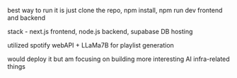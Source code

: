 best way to run it is just clone the repo, npm install, npm run dev frontend and backend

stack - next.js frontend, node.js backend, supabase DB hosting

utilized spotify webAPI + LLaMa7B for playlist generation

would deploy it but am focusing on building more interesting AI infra-related things

